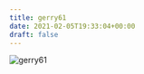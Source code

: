 ```yaml
---
title: gerry61
date: 2021-02-05T19:33:04+00:00
draft: false
---
```


![gerry61](/images/2019e.jpeg)

